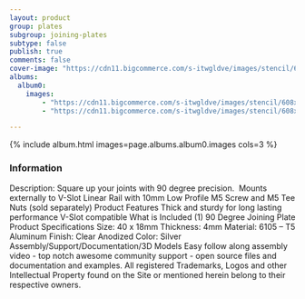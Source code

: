 ```yaml
---
layout: product
group: plates
subgroup: joining-plates
subtype: false
publish: true
comments: false
cover-image: "https://cdn11.bigcommerce.com/s-itwgldve/images/stencil/608x608/products/130/3784/90_Degree_Joining_Plate__66657.1675310606.png?c=2"
albums:
  album0:
    images:
        - "https://cdn11.bigcommerce.com/s-itwgldve/images/stencil/608x608/products/130/3784/90_Degree_Joining_Plate__66657.1675310606.png?c=2"
        - "https://cdn11.bigcommerce.com/s-itwgldve/images/stencil/608x608/products/130/4168/in_use_pic__24652.1675310606.png?c=2"

---
```


{% include album.html images=page.albums.album0.images cols=3 %}

### Information

Description:
 Square up your joints with 90 degree precision.  Mounts externally to V-Slot Linear Rail with 10mm Low Profile M5 Screw and M5 Tee Nuts (sold separately) Product Features  Thick and sturdy for long lasting performance V-Slot compatible What is Included  (1) 90 Degree Joining Plate Product Specifications  Size: 40 x 18mm Thickness: 4mm Material: 6105 – T5 Aluminum Finish: Clear Anodized Color: Silver   Assembly/Support/Documentation/3D Models   Easy follow along assembly video - top notch awesome community support - open source files and documentation and examples. All registered Trademarks, Logos and other Intellectual Property found on the Site or mentioned herein belong to their respective owners.  

